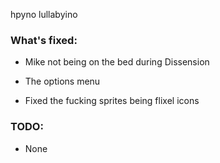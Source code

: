 hpyno lullabyino

### What's fixed:

* Mike not being on the bed during Dissension

* The options menu

* Fixed the fucking sprites being flixel icons

### TODO:

* None
